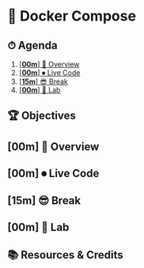 # 🐳 Docker Compose

<!-- omit in toc -->
## ⏱ Agenda

1. [[**00m**] 📖 Overview](#00m-%f0%9f%93%96-overview)
1. [[**00m**] ⏺ Live Code](#00m-%e2%8f%ba-live-code)
1. [[**15m**] 😎 Break](#15m-%f0%9f%98%8e-break)
1. [[**00m**] 🔭 Lab](#00m-%f0%9f%94%ad-lab)

<!-- omit in toc -->
## 🏆 Objectives

## [**00m**] 📖 Overview

## [**00m**] ⏺ Live Code

## [**15m**] 😎 Break

## [**00m**] 🔭 Lab

<!-- omit in toc -->
## 📚 Resources & Credits
